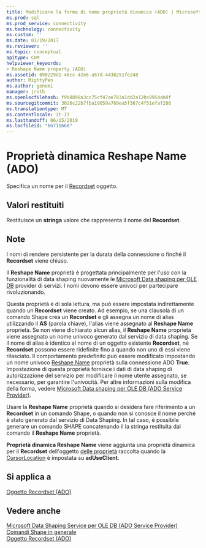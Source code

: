 ```yaml
---
title: Modificare la forma di nome proprietà dinamica (ADO) | Microsoft Docs
ms.prod: sql
ms.prod_service: connectivity
ms.technology: connectivity
ms.custom: ''
ms.date: 01/19/2017
ms.reviewer: ''
ms.topic: conceptual
apitype: COM
helpviewer_keywords:
- Reshape Name property [ADO]
ms.assetid: 690229d1-46cc-42e6-a57d-4438251fe248
author: MightyPen
ms.author: genemi
manager: jroth
ms.openlocfilehash: f9b8898a3cc75cf47ae783a1dd2a120c8954ab8f
ms.sourcegitcommit: 3026c22b7fba19059a769ea5f367c4f51efaf286
ms.translationtype: MT
ms.contentlocale: it-IT
ms.lasthandoff: 06/15/2019
ms.locfileid: "66711660"
---
```

# <a name="reshape-name-property-dynamic-ado"></a>Proprietà dinamica Reshape Name (ADO)
Specifica un nome per il [Recordset](../../../ado/reference/ado-api/recordset-object-ado.md) oggetto.  
  
## <a name="return-values"></a>Valori restituiti  
 Restituisce un **stringa** valore che rappresenta il nome del **Recordset**.  
  
## <a name="remarks"></a>Note  
 I nomi di rendere persistente per la durata della connessione o finché il **Recordset** viene chiuso.  
  
 Il **Reshape Name** proprietà è progettata principalmente per l'uso con la funzionalità di data shaping nuovamente le [Microsoft Data shaping per OLE DB](../../../ado/guide/appendixes/microsoft-data-shaping-service-for-ole-db-ado-service-provider.md) provider di servizi. I nomi devono essere univoci per partecipare rivoluzionando.  
  
 Questa proprietà è di sola lettura, ma può essere impostata indirettamente quando un **Recordset** viene creato. Ad esempio, se una clausola di un comando Shape crea un **Recordset** e gli assegna un nome di alias utilizzando il **AS** (parola chiave), l'alias viene assegnato al **Reshape Name** proprietà. Se non viene dichiarato alcun alias, il **Reshape Name** proprietà viene assegnato un nome univoco generato dal servizio di data shaping. Se il nome di alias è identico al nome di un oggetto esistente **Recordset**, né **Recordset** possono essere ridefinite fino a quando non uno di essi viene rilasciato. Il comportamento predefinito può essere modificato impostando un nome univoco [Reshape Name](../../../ado/reference/ado-api/reshape-name-property-dynamic-ado.md) proprietà sulla connessione ADO **True**. Impostazione di questa proprietà fornisce i dati di data shaping di autorizzazione del servizio per modificare il nome utente assegnato, se necessario, per garantire l'univocità. Per altre informazioni sulla modifica della forma, vedere [Microsoft Data shaping per OLE DB (ADO Service Provider)](../../../ado/guide/appendixes/microsoft-data-shaping-service-for-ole-db-ado-service-provider.md).  
  
 Usare la **Reshape Name** proprietà quando si desidera fare riferimento a un **Recordset** in un comando Shape, o quando non si conosce il nome perché è stato generato dal servizio di Data Shaping. In tal caso, è possibile generare un comando SHAPE concatenando il la stringa restituita dal comando il **Reshape Name** proprietà.  
  
 **Proprietà dinamica Reshape Name** viene aggiunta una proprietà dinamica per il **Recordset** dell'oggetto [delle proprietà](../../../ado/reference/ado-api/properties-collection-ado.md) raccolta quando la [CursorLocation](../../../ado/reference/ado-api/cursorlocation-property-ado.md) è impostata su **adUseClient**.  
  
## <a name="applies-to"></a>Si applica a  
 [Oggetto Recordset (ADO)](../../../ado/reference/ado-api/recordset-object-ado.md)  
  
## <a name="see-also"></a>Vedere anche  
 [Microsoft Data Shaping Service per OLE DB (ADO Service Provider)](../../../ado/guide/appendixes/microsoft-data-shaping-service-for-ole-db-ado-service-provider.md)   
 [Comandi Shape in generale](../../../ado/guide/data/shape-commands-in-general.md)   
 [Oggetto Recordset (ADO)](../../../ado/reference/ado-api/recordset-object-ado.md)
